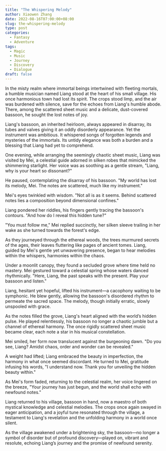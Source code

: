 ```yaml
---
title: "The Whispering Melody"
author: Xiaowen Zhang
date: 2022-08-16T07:00:00+08:00
slug: the-whispering-melody
type: post
categories:
  - Fantasy
  - Adventure
tags:
  - Magic
  - Music
  - Journey
  - Discovery
  - Dialogue
draft: false
---
```


In the misty realm where immortal beings intertwined with fleeting mortals, a humble musician named Liang stood at the heart of his small village. His once harmonious town had lost its spirit. The crops stood limp, and the air was burdened with silence, save for the echoes from Liang's humble abode. There, among the scattered sheet music and a delicate, dust-covered bassoon, he sought the lost notes of joy.

Liang's bassoon, an inherited heirloom, always appeared in disarray, its tubes and valves giving it an oddly disorderly appearance. Yet the instrument was ambitious. It whispered songs of forgotten legends and mysteries of the immortals. Its untidy elegance was both a burden and a blessing that Liang had yet to comprehend.

One evening, while arranging the seemingly chaotic sheet music, Liang was visited by Mei, a celestial guide adorned in silken robes that mimicked the shimmering starlight. Her voice was as soothing as a gentle stream, "Liang, why is your heart so dissonant?"

He paused, contemplating the disarray of his bassoon. "My world has lost its melody, Mei. The notes are scattered, much like my instrument."

Mei's eyes twinkled with wisdom. "Not all is as it seems. Behind scattered notes lies a composition beyond dimensional confines."

Liang pondered her riddles, his fingers gently tracing the bassoon's contours. "And how do I reveal this hidden tune?"

"You must follow me," Mei replied succinctly, her silken sleeve trailing in her wake as she turned towards the forest's edge.

As they journeyed through the ethereal woods, the trees murmured secrets of the ages, their leaves fluttering like pages of ancient tomes. Liang, guided by Mei's gentle yet unwavering presence, began to hear melodies within the whispers, harmonies within the chaos.

Under a moonlit canopy, they found a secluded grove where time held no mastery. Mei gestured toward a celestial spring whose waters danced rhythmically. "Here, Liang, the past speaks with the present. Play your bassoon and listen."

Liang, hesitant yet hopeful, lifted his instrument—a cacophony waiting to be symphonic. He blew gently, allowing the bassoon's disordered rhythm to permeate the sacred space. The melody, though initially erratic, slowly unspooled with grace.

As the notes filled the grove, Liang's heart aligned with the world’s hidden pulse. He played relentlessly, his bassoon no longer a chaotic jumble but a channel of ethereal harmony. The once rigidly scattered sheet music became clear, each note a star in his musical constellation.

Mei smiled, her form now translucent against the burgeoning dawn. "Do you see, Liang? Amidst chaos, order and wonder can be revealed."

A weight had lifted; Liang embraced the beauty in imperfection, the harmony in what once seemed discordant. He turned to Mei, gratitude infusing his words, "I understand now. Thank you for unveiling the hidden beauty within."

As Mei's form faded, returning to the celestial realm, her voice lingered on the breeze, "Your journey has just begun, and the world shall echo with newfound notes."

Liang returned to his village, bassoon in hand, now a maestro of both mystical knowledge and celestial melodies. The crops once again swayed in eager anticipation, and a joyful tune resonated through the village, a testament to Liang's revelation and the unfolding harmony in a world once silent.

As the village awakened under a brightening sky, the bassoon—no longer a symbol of disorder but of profound discovery—played on, vibrant and resolute, echoing Liang’s journey and the promise of newfound serenity.